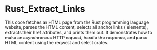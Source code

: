 # Rust_Extract_Links

This code fetches an HTML page from the Rust programming language website, parses the HTML content, selects all anchor links (<a> elements), 
extracts their href attributes, and prints them out. It demonstrates how to make an asynchronous HTTP request, 
handle the response, and parse HTML content using the reqwest and select crates.

